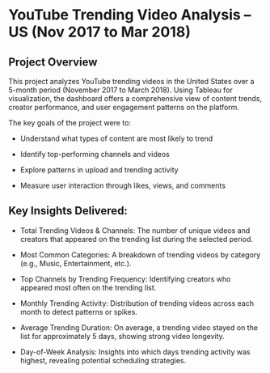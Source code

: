 # YouTube Trending Video Analysis – US (Nov 2017 to Mar 2018)

## Project Overview
This project analyzes YouTube trending videos in the United States over a 5-month period (November 2017 to March 2018). Using Tableau for visualization, the dashboard offers a comprehensive view of content trends, creator performance, and user engagement patterns on the platform.

The key goals of the project were to:

- Understand what types of content are most likely to trend

- Identify top-performing channels and videos

- Explore patterns in upload and trending activity

- Measure user interaction through likes, views, and comments

## Key Insights Delivered:

- Total Trending Videos & Channels: The number of unique videos and creators that appeared on the trending list during the selected period.

- Most Common Categories: A breakdown of trending videos by category (e.g., Music, Entertainment, etc.).

- Top Channels by Trending Frequency: Identifying creators who appeared most often on the trending list.

- Monthly Trending Activity: Distribution of trending videos across each month to detect patterns or spikes.

- Average Trending Duration: On average, a trending video stayed on the list for approximately 5 days, showing strong video longevity.

- Day-of-Week Analysis: Insights into which days trending activity was highest, revealing potential scheduling strategies.
